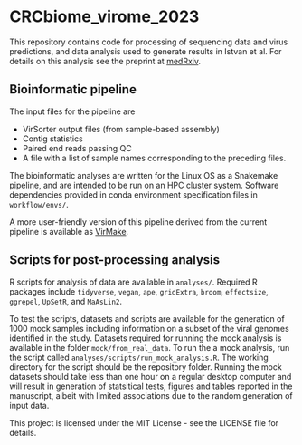 # CRCbiome_virome_2023

This repository contains code for processing of sequencing data and virus predictions, and data analysis used to generate results in Istvan et al. For details on this analysis see the preprint at [medRxiv](https://www.medrxiv.org/content/10.1101/2023.08.24.23294548v1).

## Bioinformatic pipeline
The input files for the pipeline are
- VirSorter output files (from sample-based assembly)
- Contig statistics
- Paired end reads passing QC
- A file with a list of sample names corresponding to the preceding files.

The bioinformatic analyses are written for the Linux OS as a Snakemake pipeline, and are intended to be run on an HPC cluster system. Software dependencies provided in conda environment specification files in `workflow/envs/`. 

A more user-friendly version of this pipeline derived from the current pipeline is available as [VirMake](https://github.com/Rounge-lab/VirMake).

## Scripts for post-processing analysis
R scripts for analysis of data are available in `analyses/`. Required R packages include `tidyverse`, `vegan`, `ape`, `gridExtra`, `broom`, `effectsize`, `ggrepel`, `UpSetR`, and `MaAsLin2`. 

To test the scripts, datasets and scripts are available for the generation of 1000 mock samples including information on a subset of the viral genomes identified in the study. Datasets required for running the mock analysis is available in the folder `mock/from_real_data`. To run the a mock analysis, run the script called `analyses/scripts/run_mock_analysis.R`. The working directory for the script should be the repository folder. Running the mock datasets should take less than one hour on a regular desktop computer and will result in generation of statsitical tests, figures and tables reported in the manuscript, albeit with limited associations due to the random generation of input data.

This project is licensed under the MIT License - see the LICENSE file for details.
